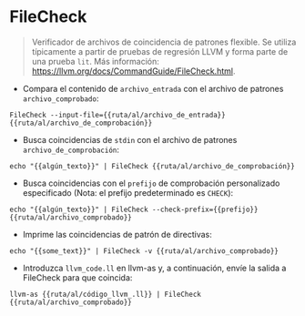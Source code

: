 # FileCheck

> Verificador de archivos de coincidencia de patrones flexible.
> Se utiliza típicamente a partir de pruebas de regresión LLVM y forma parte de una prueba `lit`.
> Más información: <https://llvm.org/docs/CommandGuide/FileCheck.html>.

- Compara el contenido de `archivo_entrada` con el archivo de patrones `archivo_comprobado`:

`FileCheck --input-file={{ruta/al/archivo_de_entrada}} {{ruta/al/archivo_de_comprobación}}`

- Busca coincidencias de `stdin` con el archivo de patrones `archivo_de_comprobación`:

`echo "{{algún_texto}}" | FileCheck {{ruta/al/archivo_de_comprobación}}`

- Busca coincidencias con el `prefijo` de comprobación personalizado especificado (Nota: el prefijo predeterminado es `CHECK`):

`echo "{{algún_texto}}" | FileCheck --check-prefix={{prefijo}} {{ruta/al/archivo_comprobado}}`

- Imprime las coincidencias de patrón de directivas:

`echo "{{some_text}}" | FileCheck -v {{ruta/al/archivo_comprobado}}`

- Introduzca `llvm_code.ll` en llvm-as y, a continuación, envíe la salida a FileCheck para que coincida:

`llvm-as {{ruta/al/código_llvm_.ll}} | FileCheck {{ruta/al/archivo_comprobado}}`
